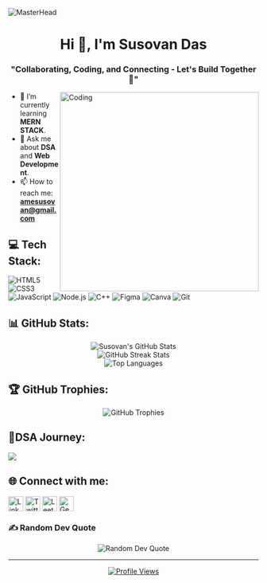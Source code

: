 ![MasterHead](https://repository-images.githubusercontent.com/588181932/e36ec678-7984-4cdd-8e4c-a3932772ff8e)

<h1 align="center">Hi 👋, I'm Susovan Das</h1>
<h3 align="center">"Collaborating, Coding, and Connecting - Let's Build Together 🚀"</h3>

<img align="right" alt="Coding" width="400" src="https://cdn.dribbble.com/users/730703/screenshots/6581243/avento.gif">

- 🌱 I’m currently learning **MERN STACK**.
- 💬 Ask me about **DSA** and **Web Development**.
- 📫 How to reach me: **amesusovan@gmail.com**

## 💻 Tech Stack:
<p align="left">
  <img src="https://img.shields.io/badge/HTML5-E34F26?style=flat-square&logo=html5&logoColor=white" alt="HTML5" />
  <img src="https://img.shields.io/badge/CSS3-1572B6?style=flat-square&logo=css3&logoColor=white" alt="CSS3" />
  <img src="https://img.shields.io/badge/JavaScript-F7DF1E?style=flat-square&logo=javascript&logoColor=black" alt="JavaScript" />
  <img src="https://img.shields.io/badge/Node.js-339933?style=flat-square&logo=node.js&logoColor=white" alt="Node.js" />
  <img src="https://img.shields.io/badge/C++-00599C?style=flat-square&logo=c%2B%2B&logoColor=white" alt="C++" />
  <img src="https://img.shields.io/badge/Figma-F24E1E?style=flat-square&logo=figma&logoColor=white" alt="Figma" />
  <img src="https://img.shields.io/badge/Canva-00C4CC?style=flat-square&logo=Canva&logoColor=white" alt="Canva" />
  <img src="https://img.shields.io/badge/Git-fc6d26?style=flat-square&logo=git&logoColor=white" alt="Git" />
</p>


## 📊 GitHub Stats:
<p align="center">
  <img src="https://github-readme-stats.vercel.app/api?username=SusovanDas19&theme=radical&hide_border=false&include_all_commits=false&count_private=true" alt="Susovan's GitHub Stats" />
  <br/>
  <img src="https://github-readme-streak-stats.herokuapp.com/?user=SusovanDas19&theme=radical&hide_border=false" alt="GitHub Streak Stats" />
  <br/>
  <img src="https://github-readme-stats.vercel.app/api/top-langs/?username=SusovanDas19&theme=radical&hide_border=false&include_all_commits=false&count_private=true&layout=compact" alt="Top Languages" />
</p>

## 🏆 GitHub Trophies:
<p align="center">
  <img src="https://github-profile-trophy.vercel.app/?username=SusovanDas19&theme=radical&no-frame=false&no-bg=true&margin-w=4" alt="GitHub Trophies" />
</p>

## 🧩DSA Journey:

![](https://leetcard.jacoblin.cool/SusovanDas26?ext=heatmap)

## 🌐 Connect with me:
<p align="left">
  <a href="https://www.linkedin.com/in/susovan-das-b927b7254/" target="_blank"><img align="center" src="https://img.icons8.com/color/48/000000/linkedin.png" alt="LinkedIn" height="30" width="30" /></a>
    <a href="https://twitter.com/Susovan06893679" target="_blank"><img align="center" src="https://img.icons8.com/color/48/000000/twitter.png" alt="Twitter" height="30" width="30" /></a>
  <a href="https://leetcode.com/SusovanDas26" target="_blank"><img align="center" src="https://user-images.githubusercontent.com/36547915/97088991-45da5d00-1652-11eb-900f-80d106540f4f.png" alt="LeetCode" height="30" width="30" /></a>
  <a href="https://auth.geeksforgeeks.org/user/amesus8nc8" target="_blank"><img align="center" src="https://user-images.githubusercontent.com/17960677/100546521-d3c7ea00-3287-11eb-9a5f-c4887c8c3ccf.png" alt="GeeksforGeeks" height="30" width="30" /></a>
</p>

### ✍️ Random Dev Quote
<p align="center">
  <img src="https://quotes-github-readme.vercel.app/api?type=horizontal&theme=radical" alt="Random Dev Quote" />
</p>

---

<p align="center">
  <a href="https://visitcount.itsvg.in" target="_blank">
    <img src="https://visitcount.itsvg.in/api?id=SusovanDas19&icon=0&color=0" alt="Profile Views" />
  </a>
</p>

<!-- Proudly created with GPRM ( https://gprm.itsvg.in ) -->
